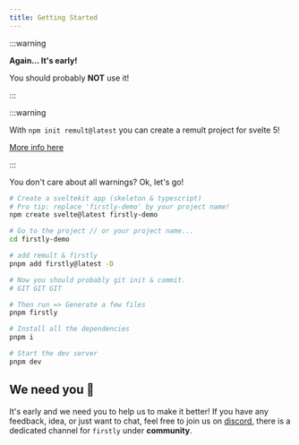 ```yaml
---
title: Getting Started
---
```


:::warning

**Again... It's early!**

You should probably **NOT** use it!

:::

:::warning

With `npm init remult@latest` you can create a remult project for svelte 5!

[More info here](https://remult.dev/docs/creating-a-project)

:::

You don't care about all warnings? Ok, let's go!

```bash
# Create a sveltekit app (skeleton & typescript)
# Pro tip: replace 'firstly-demo' by your project name!
npm create svelte@latest firstly-demo

# Go to the project // or your project name...
cd firstly-demo

# add remult & firstly
pnpm add firstly@latest -D

# Now you should probably git init & commit.
# GIT GIT GIT

# Then run => Generate a few files
pnpm firstly

# Install all the dependencies
pnpm i

# Start the dev server
pnpm dev
```

## We need you 🫵

It's early and we need you to help us to make it better! If you have any feedback, idea, or just
want to chat, feel free to join us on [discord](https://discord.gg/GXHk7ZfuG5), there is a dedicated
channel for `firstly` under **community**.

